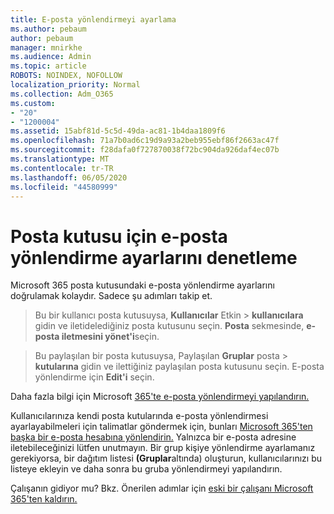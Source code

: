 ```yaml
---
title: E-posta yönlendirmeyi ayarlama
ms.author: pebaum
author: pebaum
manager: mnirkhe
ms.audience: Admin
ms.topic: article
ROBOTS: NOINDEX, NOFOLLOW
localization_priority: Normal
ms.collection: Adm_O365
ms.custom:
- "20"
- "1200004"
ms.assetid: 15abf81d-5c5d-49da-ac81-1b4daa1809f6
ms.openlocfilehash: 71a7b0ad6c19d9a93a2beb955ebf86f2663ac47f
ms.sourcegitcommit: f28dafa0f727870038f72bc904da926daf4ec07b
ms.translationtype: MT
ms.contentlocale: tr-TR
ms.lasthandoff: 06/05/2020
ms.locfileid: "44580999"
---
```

# <a name="check-the-email-forwarding-settings-for-a-mailbox"></a>Posta kutusu için e-posta yönlendirme ayarlarını denetleme

Microsoft 365 posta kutusundaki e-posta yönlendirme ayarlarını doğrulamak kolaydır. Sadece şu adımları takip et.
  
> Bu bir kullanıcı posta kutusuysa, **Kullanıcılar** Etkin \> **kullanıcılara** gidin ve iletidelediğiniz posta kutusunu seçin. **Posta** sekmesinde, **e-posta iletmesini yönet'i**seçin.

> Bu paylaşılan bir posta kutusuysa, Paylaşılan **Gruplar** posta \> **kutularına** gidin ve ilettiğiniz paylaşılan posta kutusunu seçin. E-posta yönlendirme için **Edit'i** seçin.

Daha fazla bilgi için Microsoft [365'te e-posta yönlendirmeyi yapılandırın.](https://docs.microsoft.com/microsoft-365/admin/email/configure-email-forwarding)
  
Kullanıcılarınıza kendi posta kutularında e-posta yönlendirmesi ayarlayabilmeleri için talimatlar göndermek için, bunları [Microsoft 365'ten başka bir e-posta hesabına yönlendirin.](https://support.office.com/article/Forward-email-from-Office-365-to-another-email-account-1ed4ee1e-74f8-4f53-a174-86b748ff6a0e) Yalnızca bir e-posta adresine iletebileceğinizi lütfen unutmayın. Bir grup kişiye yönlendirme ayarlamanız gerekiyorsa, bir dağıtım listesi **(Gruplar**altında) oluşturun, kullanıcılarınızı bu listeye ekleyin ve daha sonra bu gruba yönlendirmeyi yapılandırın.
  
Çalışanın gidiyor mu? Bkz. Önerilen adımlar için [eski bir çalışanı Microsoft 365'ten kaldırın.](https://docs.microsoft.com/microsoft-365/admin/add-users/remove-former-employee)